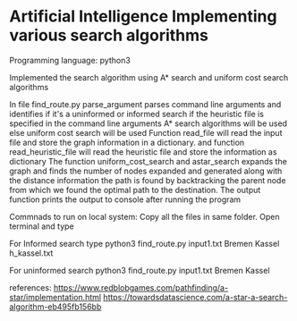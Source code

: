 # Artificial Intelligence Implementing various search algorithms 
Programming language: python3

Implemented the search algorithm using A* search and uniform cost search algorithms

In file find_route.py parse_argument parses command line arguments and identifies if it's a uninformed or informed search 
if the heuristic file is specified in the command line arguments A* search algorithms will be used else uniform cost search will be used
Function read_file will read the input file and store the graph information in a dictionary. 
and function read_heuristic_file will read the heuristic file and store the information as dictionary
The function uniform_cost_search and astar_search expands the graph and finds the number of nodes expanded and generated along with the distance information the path is found by backtracking the parent node from which we found the optimal path to the destination.
The output function prints the output to console after running the program
 
Commnads to run on local system:
Copy all the files in same folder. Open terminal and type 

For Informed search type 
python3 find_route.py input1.txt Bremen Kassel h_kassel.txt

For uninformed search 
python3 find_route.py input1.txt Bremen Kassel

references: 
https://www.redblobgames.com/pathfinding/a-star/implementation.html
https://towardsdatascience.com/a-star-a-search-algorithm-eb495fb156bb
